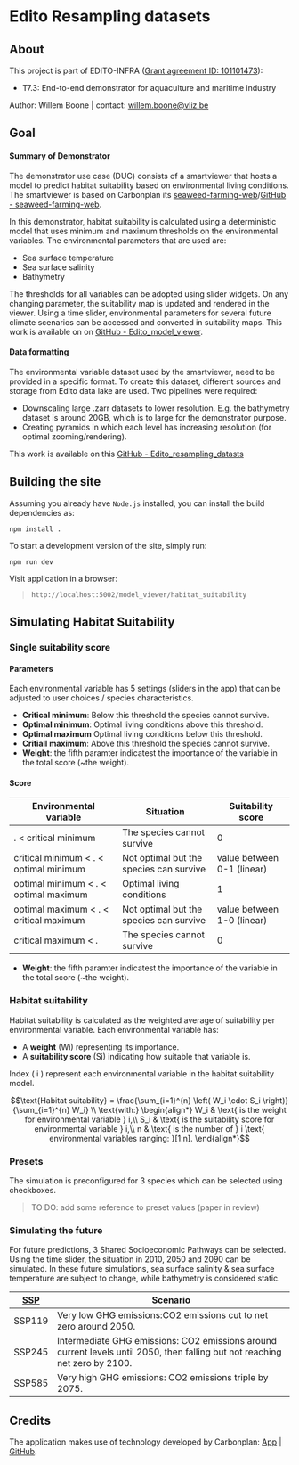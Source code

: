 # Edito Resampling datasets

## About
This project is part of EDITO-INFRA ([Grant agreement ID: 101101473](https://doi.org/10.3030/101101473)):
- T7.3: End-to-end demonstrator for aquaculture and maritime industry

Author: Willem Boone | contact: [willem.boone@vliz.be](willem.boone@vliz.be)

## Goal
#### Summary of Demonstrator
The demonstrator use case (DUC) consists of a smartviewer that hosts a model to predict habitat suitability based on environmental living conditions. The smartviewer is based on Carbonplan its [seaweed-farming-web](https://carbonplan.org/research/seaweed-farming)/[GitHub - seaweed-farming-web](https://github.com/carbonplan/seaweed-farming-web).

In this demonstrator, habitat suitability is calculated using a deterministic model that uses minimum and maximum thresholds on the environmental variables.
 The environmental parameters that are used are: 

- Sea surface temperature
- Sea surface salinity
- Bathymetry

The thresholds for all variables can be adopted using slider widgets. On any changing parameter, the suitability map is updated and rendered in the viewer. Using a time slider, environmental parameters for several future climate scenarios can be accessed and converted in suitability maps.
This work is available on on [GitHub - Edito_model_viewer](https://github.com/willem0boone/Edito_model_viewer). 

#### Data formatting
The environmental variable dataset used by the smartviewer, need to be provided in a specific format. To create this dataset, different sources and storage from Edito data lake are used. Two pipelines were required: 
- Downscaling large .zarr datasets to lower resolution. E.g. the bathymetry dataset is around 20GB, which is to large for the demonstrator purpose.
- Creating pyramids in which each level has increasing resolution (for optimal zooming/rendering).

This work is available on this [GitHub - Edito_resampling_datasts](https://github.com/willem0boone/Edito_resampling_datasets)

## Building the site

Assuming you already have `Node.js` installed, you can install the build dependencies as:

```shell
npm install .
```

To start a development version of the site, simply run:

```shell
npm run dev
```

Visit application in a browser:
>`http://localhost:5002/model_viewer/habitat_suitability` 


## Simulating Habitat Suitability

### Single suitability score
#### Parameters
Each environmental variable has 5 settings (sliders in the app) that can be adjusted to user choices / species characteristics.
- **Critical minimum**: Below this threshold the species cannot survive.
- **Optimal minimum**: Optimal living conditions above this threshold.
- **Optimal maximum** Optimal living conditions below this threshold.
- **Critiall maximum**: Above this threshold the species cannot survive.
- **Weight**: the fifth paramter indicatest the importance of the variable in the total score (~the weight).

#### Score

| Environmental variable				| Situation 					| Suitability score 		|
|-------					|-----						|------------			|
|                     .  < critical minimum  	| The species cannot survive 			| 0	   			|
| critical minimum <  .  < optimal minimum   	| Not optimal but the species can survive  	| value between 0-1 (linear) 	|
| optimal minimum  <  .  < optimal maximum	| Optimal living conditions  			| 1     			|
| optimal maximum  <  .  < critical maximum	| Not optimal but the species can survive  	| value between 1-0 (linear)   	|
| critical maximum <  . 			| The species cannot survive 			| 0     			|

- **Weight**: the fifth paramter indicatest the importance of the variable in the total score (~the weight).

### Habitat suitability

Habitat suitability is calculated as the weighted average of suitability per environmental variable. Each environmental variable has:
- A **weight** (Wi) representing its importance.
- A **suitability score** (Si) indicating how suitable that variable is.

Index \( i \) represent each environmental variable in the habitat suitability model.
<!--
In case the Latex is not rendering fine, this is a description of the formula
To calculate the habitat suitability:
- Multiply each environmental variable's weight by its corresponding suitability score. (Wi * Si)
- Add these values together to get the **numerator**. (SUM(Wi * Si))
- Sum up all the weights to get the **denominator**. (SUM(Wi))
- Divide the numerator by the denominator to calculate the habitat suitability. (SUM(Wi * Si) / SUM(Wi))

> Notice: GitHub might not support LaTeX. Open the markdown in an .md reader or IDE for proper rendering. <br>
-->


```math
\text{Habitat suitability} = \frac{\sum_{i=1}^{n} \left( W_i \cdot S_i \right)}{\sum_{i=1}^{n} W_i}

\\

\text{with:}

\begin{align*}
W_i & \text{ is the weight for environmental variable } i,\\
S_i & \text{ is the suitability score for environmental variable } i,\\
n & \text{ is the number of } i \text{ environmental variables ranging: }[1:n].
\end{align*}
```

### Presets
The simulation is preconfigured for 3 species which can be selected using checkboxes.


>TO DO: add some reference to preset values (paper in review)


### Simulating the future
For future predictions, 3 Shared Socioeconomic Pathways can be selected. Using the time slider, the situation in 2010, 2050 and 2090 can be simulated. In these future simulations, sea surface salinity & sea surface temperature are subject to change, while bathymetry is considered static.

 
| [SSP](https://en.wikipedia.org/wiki/Shared_Socioeconomic_Pathways) 	|  Scenario 															|
|-------   								|-----------------														|
| SSP119  								| Very low GHG emissions:CO2 emissions cut to net zero around 2050. 								|
| SSP245   								| Intermediate GHG emissions: CO2 emissions around current levels until 2050, then falling but not reaching net zero by 2100.    |
| SSP585   								| Very high GHG emissions: CO2 emissions triple by 2075.    									|

## Credits
The application makes use of technology developed by Carbonplan: [App](https://carbonplan.org/research/seaweed-farming) | [GitHub](https://github.com/carbonplan/seaweed-farming-web). 
